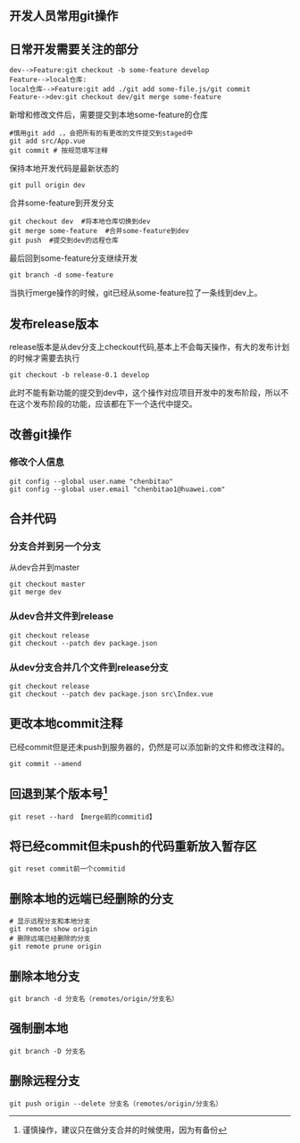 ## 开发人员常用git操作

## 日常开发需要关注的部分

```sequence
dev-->Feature:git checkout -b some-feature develop
Feature-->local仓库:
local仓库-->Feature:git add ./git add some-file.js/git commit
Feature-->dev:git checkout dev/git merge some-feature
```

新增和修改文件后，需要提交到本地some-feature的仓库

```shell
#慎用git add .，会把所有的有更改的文件提交到staged中
git add src/App.vue
git commit # 按规范填写注释
```

保持本地开发代码是最新状态的

```shell
git pull origin dev
```

合并some-feature到开发分支

```shell
git checkout dev  #将本地仓库切换到dev
git merge some-feature  #合并some-feature到dev
git push  #提交到dev的远程仓库
```

最后回到some-feature分支继续开发

```shell
git branch -d some-feature
```

当执行merge操作的时候，git已经从some-feature拉了一条线到dev上。

## 发布release版本

release版本是从dev分支上checkout代码,基本上不会每天操作，有大的发布计划的时候才需要去执行

```shell
git checkout -b release-0.1 develop
```

此时不能有新功能的提交到dev中，这个操作对应项目开发中的发布阶段，所以不在这个发布阶段的功能，应该都在下一个迭代中提交。

## 改善git操作

### 修改个人信息

```shell
git config --global user.name "chenbitao"
git config --global user.email "chenbitao1@huawei.com"
```

## 合并代码

### 分支合并到另一个分支

从dev合并到master

```shell
git checkout master
git merge dev
```

### 从dev合并文件到release

```shell
git checkout release
git checkout --patch dev package.json
```

### 从dev分支合并几个文件到release分支

```shell
git checkout release
git checkout --patch dev package.json src\Index.vue
```

## 更改本地commit注释

已经commit但是还未push到服务器的，仍然是可以添加新的文件和修改注释的。

```shell
git commit --amend
```

## 回退到某个版本号[^注意]

[^注意]: 谨慎操作，建议只在做分支合并的时候使用，因为有备份

```
git reset --hard 【merge前的commitid】
```
## 将已经commit但未push的代码重新放入暂存区

```shell
git reset commit前一个commitid
```

## 删除本地的远端已经删除的分支

```shell
# 显示远程分支和本地分支
git remote show origin
# 删除远端已经删除的分支
git remote prune origin
```
## 删除本地分支

```shell
git branch -d 分支名（remotes/origin/分支名）
```



## 强制删本地

```shell
git branch -D 分支名
```



## 删除远程分支

```
git push origin --delete 分支名（remotes/origin/分支名）
```

